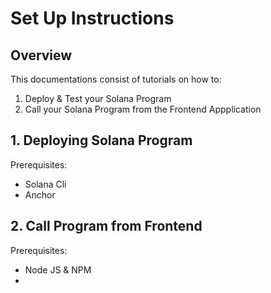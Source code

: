 # Set Up Instructions

## Overview

This documentations consist of tutorials on how to:
1. Deploy & Test your Solana Program 
2. Call your Solana Program from the Frontend Appplication

## 1. Deploying Solana Program

Prerequisites:
- Solana Cli
- Anchor

## 2. Call Program from Frontend

Prerequisites:
- Node JS & NPM
- 



